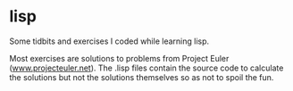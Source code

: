 # lisp
Some tidbits and exercises I coded while learning lisp.

Most exercises are solutions to problems from Project Euler (www.projecteuler.net). The .lisp files contain the source code to calculate the solutions but not the solutions themselves so as not to spoil the fun.
